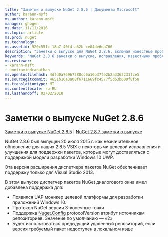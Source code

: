 ```yaml
---
title: "Заметки о выпуске NuGet 2.8.6 | Документы Microsoft"
author: karann-msft
ms.author: karann-msft
manager: ghogen
ms.date: 11/11/2016
ms.topic: article
ms.prod: nuget
ms.technology: 
ms.assetid: 920c551c-18a7-40f4-a32b-ce84de6ea766
description: "Заметки о выпуске для NuGet 2.8.6, включая известные проблемы, исправленные ошибки, добавленные функции и DCR."
keywords: "NuGet 2.8.6 заметки о выпуске, исправления, известными проблемами, добавлены функции, DCR"
ms.reviewer:
- karann-msft
- unniravindranathan
ms.openlocfilehash: 4dfd0a76967280cc6a16b37fe2b2a3362231fce5
ms.sourcegitcommit: 4651b16a3a08f6711669fc4577f5d63b600f8f58
ms.translationtype: MT
ms.contentlocale: ru-RU
ms.lasthandoff: 02/02/2018
---
```

# <a name="nuget-286-release-notes"></a>Заметки о выпуске NuGet 2.8.6

[Заметки о выпуске NuGet 2.8.5](../release-notes/nuget-2.8.5.md) | [NuGet 2.8.7 заметки о выпуске](../release-notes/nuget-2.8.7.md)

NuGet 2.8.6 был выпущен 20 июля 2015 г. как незначительное обновление для наших 2.8.5 VSIX с некоторыми целевой исправления и улучшения для поддержки пакетов, которые могут доставляться с поддержкой модели разработки Windows 10 UWP.

Эта версия расширения диспетчера пакетов NuGet обеспечивает поддержку только для Visual Studio 2013.

В этом выпуске диспетчер пакетов NuGet диалогового окна имел добавлена поддержка для:

* Появился UAP моникер целевой платформы для разработки приложений Windows 10.
* Протокол NuGet версии 3-конечные точки
* Поддержка [Nuget.Config](../consume-packages/configuring-nuget-behavior.md) protocolVersion атрибут источникам репозиториев. Значение по умолчанию — «2»
* Будет использоваться предыдущий удаленный репозиторий, если версия требуемый пакет недоступен в локальном кэше